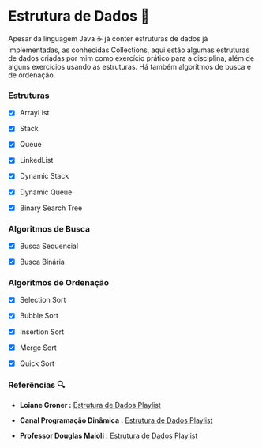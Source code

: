 # Estrutura de Dados 🎲



Apesar da linguagem Java ☕ já conter estruturas de dados já implementadas, as conhecidas Collections, aqui estão algumas estruturas de dados criadas por mim como exercício prático para a disciplina, além de alguns exercícios usando as estruturas.  Há também algoritmos de busca e de ordenação.



### Estruturas



- [x] ArrayList
- [x] Stack
- [x] Queue
- [x] LinkedList
- [x] Dynamic Stack
- [x] Dynamic Queue
- [x] Binary Search Tree



### Algoritmos de Busca



- [x] Busca Sequencial

- [x] Busca Binária



### Algoritmos de Ordenação



- [x] Selection Sort

- [x] Bubble Sort

- [x] Insertion Sort

- [x] Merge Sort

- [x] Quick Sort



### Referências 🔍



* **Loiane Groner :**  [Estrutura de Dados Playlist](https://www.youtube.com/playlist?list=PLGxZ4Rq3BOBrgumpzz-l8kFMw2DLERdxi)



* **Canal Programação Dinâmica :**  [Estrutura de Dados Playlist](https://www.youtube.com/playlist?list=PL5TJqBvpXQv5Bb71AE5Cd_kB5rNsfU4Cp)



* **Professor Douglas Maioli :** [Estrutura de Dados Playlist](https://www.youtube.com/playlist?list=PLrOyM49ctTx_AMgNGQaic10qQJpTpXfn_)

